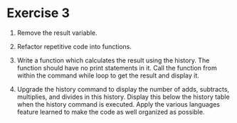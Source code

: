 # Exercise 3

1. Remove the result variable.

2. Refactor repetitive code into functions.

3. Write a function which calculates the result using the history. The function should have no print statements in it. Call the function from within the command while loop to get the result and display it.

4. Upgrade the history command to display the number of adds, subtracts, multiplies, and divides in this history. Display this below the history table when the history command is executed. Apply the various languages feature learned to make the code as well organized as possible.